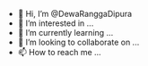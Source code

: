 - 👋 Hi, I’m @DewaRanggaDipura
- 👀 I’m interested in ...
- 🌱 I’m currently learning ...
- 💞️ I’m looking to collaborate on ...
- 📫 How to reach me ...

<!---
DewaRanggaDipura/DewaRanggaDipura is a ✨ special ✨ repository because its `README.md` (this file) appears on your GitHub profile.
You can click the Preview link to take a look at your changes.
--->
